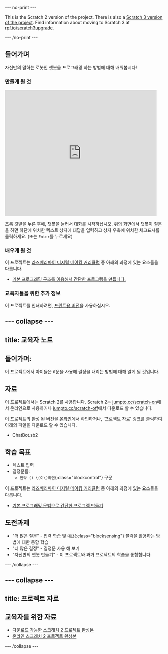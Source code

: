 --- no-print ---

This is the Scratch 2 version of the project. There is also a [Scratch 3 version of the project](https://projects.raspberrypi.org/ko-KR/projects/chatbot).
Find information about moving to Scratch 3 at [rpf.io/scratch3upgrade](https://rpf.io/scratch3upgrade).

--- /no-print ---

## 들어가며

자신만의 말하는 로봇인 챗봇을 프로그래밍 하는 방법에 대해 배워봅시다!

### 만들게 될 것

<div class="scratch-preview">
  <iframe allowtransparency="true" width="485" height="402" src="https://scratch.mit.edu/projects/embed/239023644/?autostart=false" frameborder="0"></iframe>
</div>

초록 깃발을 누른 후에, 챗봇을 눌러서 대화를 시작하십시오. 위의 화면에서 챗봇이 질문을 하면 하단에 위치한 텍스트 상자에 대답을 입력하고 상자 우측에 위치한 체크표시를 클릭하세요. (또는 `Enter`를 누르세요)

### 배우게 될 것

이 프로젝트는 [라즈베리파이 디지털 메이킹 커리큘럼](http://rpf.io/curriculum) 중 아래의 과정에 있는 요소들을 다룹니다.

+ [기본 프로그래밍 구조를 이용해서 간단한 프로그램을 만듭니다.](https://www.raspberrypi.org/curriculum/programming/creator)

### 교육자들을 위한 추가 정보

이 프로젝트를 인쇄하려면, [프린트용 버전](https://projects.raspberrypi.org/ko-KR/projects/chatbot-scratch2/print)을 사용하십시오.

--- collapse ---
---
title: 교육자 노트
---

## 들어가며:

이 프로젝트에서 아이들은 if문을 사용해 결정을 내리는 방법에 대해 알게 될 것입니다.

## 자료

이 프로젝트에서는 Scratch 2를 사용합니다. Scratch 2는 [jumpto.cc/scratch-on](http://jumpto.cc/scratch-on)에서 온라인으로 사용하거나 [jumpto.cc/scratch-off](http://jumpto.cc/scratch-off)에서 다운로드 할 수 있습니다.

이 프로젝트의 완성 된 버전을 [온라인](http://scratch.mit.edu/projects/239023644/#editor)에서 확인하거나, '프로젝트 자료' 링크를 클릭하여 아래의 파일을 다운로드 할 수 있습니다.

+ ChatBot.sb2

## 학습 목표

+ 텍스트 입력
+ 결정문들: 
    + `만약 () \(이\)라면`{:class="blockcontrol"} 구문

이 프로젝트는 [라즈베리파이 디지털 메이킹 커리큘럼](http://rpf.io/curriculum) 중 아래의 과정에 있는 요소들을 다룹니다.

+ [기본 프로그래밍 문법으로 간단한 프로그램 만들기](https://www.raspberrypi.org/curriculum/programming/creator)

## 도전과제

+ "더 많은 질문" - 입력 학습 및 `대답`{:class="blocksensing"} 블럭을 활용하는 방법에 대한 통합 학습
+ "더 많은 결정" - 결정문 사용 해 보기
+ "자신만의 챗봇 만들기" - 이 프로젝트와 과거 프로젝트의 학습을 통합합니다.

--- /collapse ---

--- collapse ---
---
title: 프로젝트 자료
---
## 교육자를 위한 자료

+ [다운로드 가능한 스크래치 2 프로젝트 완성본 ](resources/ChatBot.sb2)
+ [온라인 스크래치 2 프로젝트 완성본](http://scratch.mit.edu/projects/239023644/#editor)

--- /collapse ---